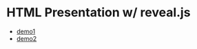 # HTML Presentation w/ reveal.js
- [demo1](https://revealjs.com/)
- [demo2](https://bl.ocks.org/elipousson/f64814b1ee4aab5d83775bfbf556d35a)

